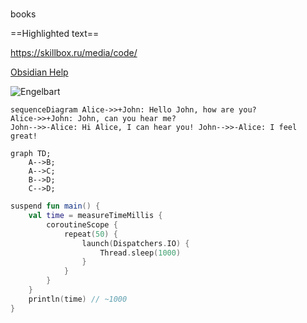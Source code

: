 # 



books

==Highlighted text==

<https://skillbox.ru/media/code/>

[Obsidian Help](https://help.obsidian.md)

![Engelbart](https://history-computer.com/ModernComputer/Basis/images/Engelbart.jpg)

```mermaid 
sequenceDiagram Alice->>+John: Hello John, how are you? 
Alice->>+John: John, can you hear me? 
John-->>-Alice: Hi Alice, I can hear you! John-->>-Alice: I feel great! 
```

```mermaid
graph TD;
    A-->B;
    A-->C;
    B-->D;
    C-->D;
```





```kotlin
suspend fun main() {
	val time = measureTimeMillis {
		coroutineScope {
			repeat(50) {
				launch(Dispatchers.IO) {
					Thread.sleep(1000)
				}
			}
		}
	}
	println(time) // ~1000
}
```
